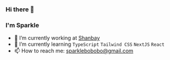 ### Hi there 👋

<!--
**SparkleBo/SparkleBo** is a ✨ _special_ ✨ repository because its `README.md` (this file) appears on your GitHub profile.

Here are some ideas to get you started:

- 🔭 I’m currently working on ...
- 🌱 I’m currently learning ...
- 👯 I’m looking to collaborate on ...
- 🤔 I’m looking for help with ...
- 💬 Ask me about ...
- 📫 How to reach me: ...
- 😄 Pronouns: ...
- ⚡ Fun fact: ...
-->

### I'm Sparkle


- 🔭 I’m currently working at [Shanbay](https://github.com/shanbay)
- 🌱 I’m currently learning `TypeScript` `Tailwind CSS` `NextJS` `React`
- 📫 How to reach me: sparklebobobo@gmail.com
